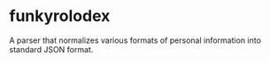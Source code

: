 funkyrolodex
============

A parser that normalizes various formats of personal information into standard JSON format.
